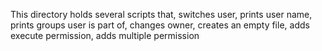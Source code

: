 This directory holds several scripts that, switches user, prints user name, prints groups user is part of, changes owner, creates an empty file, adds execute permission, adds multiple permission
